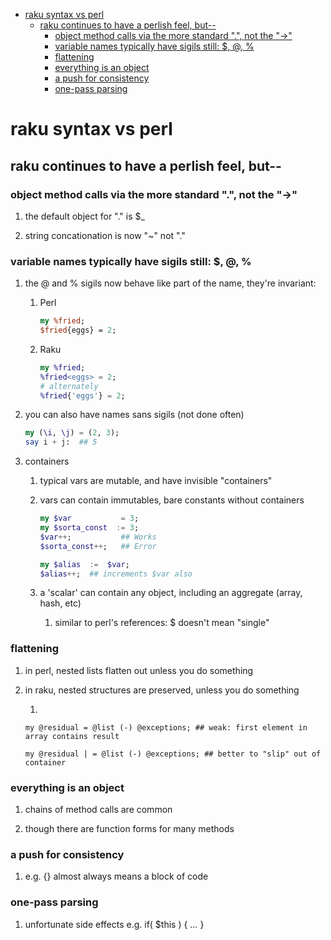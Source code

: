 - [raku syntax vs perl](#org7b2b205)
  - [raku continues to have a perlish feel, but--](#org2b5349c)
    - [object method calls via the more standard ".", not the "->"](#org75e4667)
    - [variable names typically have sigils still: $, @, %](#org384b9b6)
    - [flattening](#org3df60c4)
    - [everything is an object](#orgdc28ce4)
    - [a push for consistency](#orga4bac05)
    - [one-pass parsing](#org99736eb)


<a id="org7b2b205"></a>

# raku syntax vs perl


<a id="org2b5349c"></a>

## raku continues to have a perlish feel, but--


<a id="org75e4667"></a>

### object method calls via the more standard ".", not the "->"

1.  the default object for "." is $\_

2.  string concationation is now "~" not "."


<a id="org384b9b6"></a>

### variable names typically have sigils still: $, @, %

1.  the @ and % sigils now behave like part of the name, they're invariant:

    1.  Perl
    
        ```perl
        my %fried;
        $fried{eggs} = 2;
        ```
    
    2.  Raku
    
        ```raku
        my %fried;
        %fried<eggs> = 2;
        # alternately
        %fried{'eggs'} = 2;
        ```

2.  you can also have names sans sigils (not done often)

    ```raku
    my (\i, \j) = (2, 3);
    say i + j:  ## 5
    ```

3.  containers

    1.  typical vars are mutable, and have invisible "containers"
    
    2.  vars can contain immutables, bare constants without containers
    
        ```raku
        my $var           = 3;
        my $sorta_const  := 3;
        $var++;           ## Works
        $sorta_const++;   ## Error
        
        my $alias  :=  $var;  
        $alias++;  ## increments $var also
        ```
    
    3.  a 'scalar' can contain any object, including an aggregate (array, hash, etc)
    
        1.  similar to perl's references: $ doesn't mean "single"


<a id="org3df60c4"></a>

### flattening

1.  in perl, nested lists flatten out unless you do something

2.  in raku, nested structures are preserved, unless you do something

    1.  
    
        my @residual = @list (-) @exceptions; ## weak: first element in array contains result
        
        my @residual | = @list (-) @exceptions; ## better to "slip" out of container


<a id="orgdc28ce4"></a>

### everything is an object

1.  chains of method calls are common

2.  though there are function forms for many methods


<a id="orga4bac05"></a>

### a push for consistency

1.  e.g. {} almost always means a block of code


<a id="org99736eb"></a>

### one-pass parsing

1.  unfortunate side effects e.g. if( $this ) { &#x2026; }
